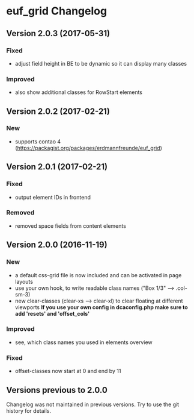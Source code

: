 euf_grid Changelog
==================


Version 2.0.3 (2017-05-31)
--------------------------

### Fixed
- adjust field height in BE to be dynamic so it can display many classes

### Improved
- also show additional classes for RowStart elements


Version 2.0.2 (2017-02-21)
--------------------------

### New
- supports contao 4 (https://packagist.org/packages/erdmannfreunde/euf_grid)


Version 2.0.1 (2017-02-21)
--------------------------

### Fixed
- output element IDs in frontend

### Removed
- removed space fields from content elements


Version 2.0.0 (2016-11-19)
--------------------------

### New
- a default css-grid file is now included and can be activated in page layouts
- use your own hook, to write readable class names ("Box 1/3" --> .col-sm-3)
- new clear-classes (clear-xs --> clear-xl) to clear floating at different viewports
**If you use your own config in dcaconfig.php make sure to add 'resets' and 'offset_cols'**

### Improved
- see, which class names you used in elements overview

### Fixed
- offset-classes now start at 0 and end by 11


Versions previous to 2.0.0
--------------------------

Changelog was not maintained in previous versions.
Try to use the git history for details.
